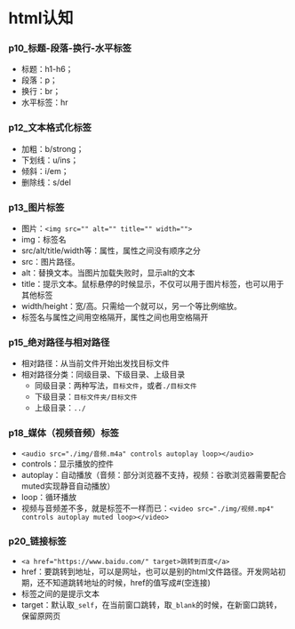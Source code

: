 # html认知

### p10_标题-段落-换行-水平标签
- 标题：h1-h6；
- 段落：p；
- 换行：br；
- 水平标签：hr
### p12_文本格式化标签
- 加粗：b/strong；
- 下划线：u/ins；
- 倾斜：i/em；
- 删除线：s/del
### p13_图片标签
- 图片：`<img src="" alt="" title="" width="">`
- img：标签名
- src/alt/title/width等：属性，属性之间没有顺序之分
- src：图片路径。
- alt：替换文本。当图片加载失败时，显示alt的文本
- title：提示文本。鼠标悬停的时候显示，不仅可以用于图片标签，也可以用于其他标签
- width/height：宽/高。只需给一个就可以，另一个等比例缩放。
- 标签名与属性之间用空格隔开，属性之间也用空格隔开
### p15_绝对路径与相对路径
- 相对路径：从当前文件开始出发找目标文件
- 相对路径分类：同级目录、下级目录、上级目录
    - 同级目录：两种写法，`目标文件`，或者`./目标文件`
    - 下级目录：`目标文件夹/目标文件`
    - 上级目录：`../`
### p18_媒体（视频音频）标签
- `<audio src="./img/音频.m4a" controls autoplay loop></audio>`
- controls：显示播放的控件
- autoplay：自动播放（音频：部分浏览器不支持，视频：谷歌浏览器需要配合muted实现静音自动播放）
- loop：循环播放
- 视频与音频差不多，就是标签不一样而已：`<video src="./img/视频.mp4" controls autoplay muted loop></video>`
### p20_链接标签
- `<a href="https://www.baidu.com/" target>跳转到百度</a>`
- href：要跳转到地址，可以是网址，也可以是别的html文件路径。开发网站初期，还不知道跳转地址的时候，href的值写成#(空连接)
- 标签之间的是提示文本
- target：默认取`_self`，在当前窗口跳转，取`_blank`的时候，在新窗口跳转，保留原网页
